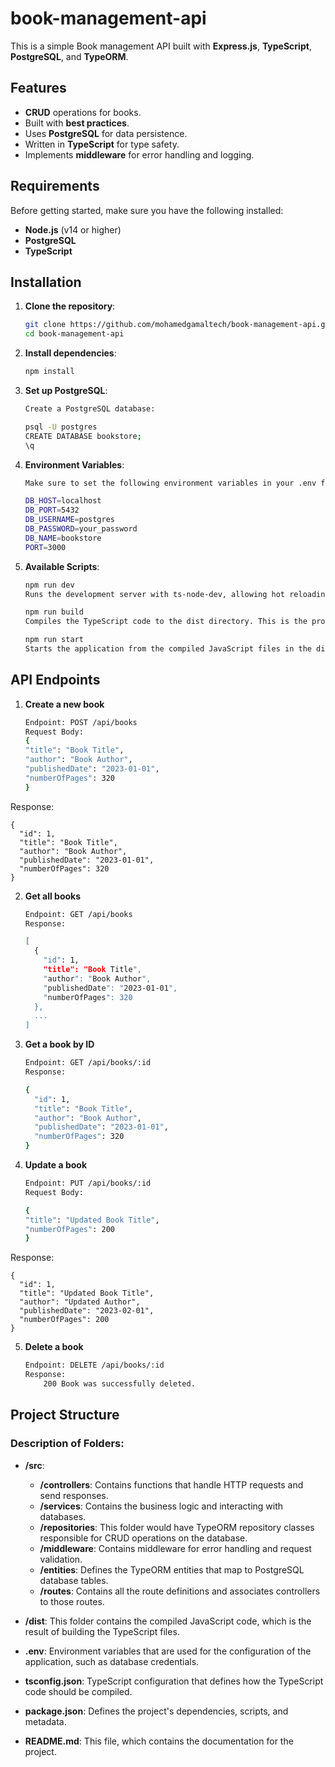 # book-management-api
This is a simple Book management API built with **Express.js**, **TypeScript**, **PostgreSQL**, and **TypeORM**.

## Features

- **CRUD** operations for books.
- Built with **best practices**.
- Uses **PostgreSQL** for data persistence.
- Written in **TypeScript** for type safety.
- Implements **middleware** for error handling and logging.

## Requirements

Before getting started, make sure you have the following installed:

- **Node.js** (v14 or higher)
- **PostgreSQL**
- **TypeScript** 

## Installation

1. **Clone the repository**:
   ```bash
   git clone https://github.com/mohamedgamaltech/book-management-api.git
   cd book-management-api

2. **Install dependencies**:
    ```bash
    npm install

3. **Set up PostgreSQL**:
    ```bash
    Create a PostgreSQL database:

    psql -U postgres
    CREATE DATABASE bookstore;
    \q


4. **Environment Variables**:
    ```bash
    Make sure to set the following environment variables in your .env file:

    DB_HOST=localhost
    DB_PORT=5432
    DB_USERNAME=postgres
    DB_PASSWORD=your_password
    DB_NAME=bookstore
    PORT=3000

5. **Available Scripts**:
    ```bash
    npm run dev
    Runs the development server with ts-node-dev, allowing hot reloading. This is useful for development purposes.
   
    npm run build
    Compiles the TypeScript code to the dist directory. This is the production-ready code.

    npm run start
    Starts the application from the compiled JavaScript files in the dist directory.


## API Endpoints
1. **Create a new book**
    ```bash
    Endpoint: POST /api/books
    Request Body:
    {
    "title": "Book Title",
    "author": "Book Author",
    "publishedDate": "2023-01-01",
    "numberOfPages": 320
    }

Response:

    {
      "id": 1,
      "title": "Book Title",
      "author": "Book Author",
      "publishedDate": "2023-01-01",
      "numberOfPages": 320
    }

2. **Get all books**
    ```bash
    Endpoint: GET /api/books
    Response:

    [
      {
        "id": 1,
        "title": "Book Title",
        "author": "Book Author",
        "publishedDate": "2023-01-01",
        "numberOfPages": 320
      },
      ...
    ]

3. **Get a book by ID**
    ```bash
    Endpoint: GET /api/books/:id
    Response:

    {
      "id": 1,
      "title": "Book Title",
      "author": "Book Author",
      "publishedDate": "2023-01-01",
      "numberOfPages": 320
    }

4. **Update a book**
    ```bash
    Endpoint: PUT /api/books/:id
    Request Body:

    {
    "title": "Updated Book Title",
    "numberOfPages": 200
    }

Response:

    {
      "id": 1,
      "title": "Updated Book Title",
      "author": "Updated Author",
      "publishedDate": "2023-02-01",
      "numberOfPages": 200
    }

5. **Delete a book**
    ```bash
    Endpoint: DELETE /api/books/:id
    Response:
        200 Book was successfully deleted.


## Project Structure


### Description of Folders:

- **/src**: 
  - **/controllers**: Contains functions that handle HTTP requests and send responses.
  - **/services**: Contains the business logic and interacting with databases.
  - **/repositories**: This folder would have TypeORM repository classes responsible for CRUD operations on the database.
  - **/middleware**: Contains middleware for error handling and request validation.
  - **/entities**: Defines the TypeORM entities that map to PostgreSQL database tables.
  - **/routes**: Contains all the route definitions and associates controllers to those routes.
- **/dist**: This folder contains the compiled JavaScript code, which is the result of building the TypeScript files.

- **.env**: Environment variables that are used for the configuration of the application, such as database credentials.

- **tsconfig.json**: TypeScript configuration that defines how the TypeScript code should be compiled.

- **package.json**: Defines the project's dependencies, scripts, and metadata.

- **README.md**: This file, which contains the documentation for the project.